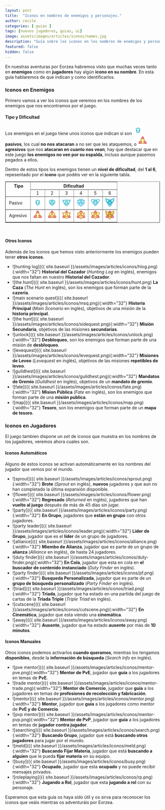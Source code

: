 ```yaml
---
layout: post
title:  "Iconos en nombres de enemigos y personajes."
author: cecile
categories: [ guias ]
tags: [nuevos jugadores, guias, ui]
image: assets/images/articles/iconos/names.jpg
description: "Guía sobre los iconos en los nombres de enemigos y personajes."
featured: false
hidden: false
---
```

En nuestras aventuras por Eorzea habremos visto que muchas veces tanto en **enemigos** como en **jugadores** hay algún **icono en su nombre**. En esta guía hablaremos de que indican y como identificarlos.

### Iconos en Enemigos

Primero vamos a ver los iconos que veremos en los nombres de los enemigos que nos encontramos por el juego.

#### Tipo y Dificultad

Los enemigos en el juego tiene unos iconos que indican si son **<img src="/assets/images/articles/iconos/mob_passive_01.png">pasivos**, los cual **no nos atacaran** a no ser que les ataquemos, o **<img src="/assets/images/articles/iconos/mob_aggressive_1.png">agresivos** que nos **atacaran en cuanto nos vean**, hay que destacar que en este juego **los enemigos no ven por su espalda**, incluso aunque pasemos pegados a ellos.

Dentro de estos tipos los enemigos tienen un **nivel de dificultad**, del **1 al 6**, repesentado por el **icono** que podéis ver en la siguiente tabla.

<table border="1">
    <tr>
        <th rowspan="2" style="vertical-align: top;">&nbsp;Tipo</th>
        <th colspan="6" style="text-align:center">Dificultad</th>
    </tr>
    <tr>
        <td style="text-align:center">1</td>
        <td style="text-align:center">2</td>
        <td style="text-align:center">3</td>
        <td style="text-align:center">4</td>
        <td style="text-align:center">5</td>
        <td style="text-align:center">6</td>
    </tr>
    <tr>
        <td>&nbsp;Pasivo</td>
        <td style="text-align:center"><img src="/assets/images/articles/iconos/mob_passive_01.png"></td>
        <td style="text-align:center"><img src="/assets/images/articles/iconos/mob_passive_02.png"></td>
        <td style="text-align:center"><img src="/assets/images/articles/iconos/mob_passive_03.png"></td>
        <td style="text-align:center"><img src="/assets/images/articles/iconos/mob_passive_04.png"></td>
        <td style="text-align:center"><img src="/assets/images/articles/iconos/mob_passive_05.png"></td>
        <td style="text-align:center"><img src="/assets/images/articles/iconos/mob_passive_06.png"></td>
    </tr>
    <tr>
        <td>&nbsp;Agresivo&nbsp;</td>
        <td style="text-align:center"><img src="/assets/images/articles/iconos/mob_aggressive_1.png"></td>
        <td style="text-align:center"><img src="/assets/images/articles/iconos/mob_aggressive_2.png"></td>
        <td style="text-align:center"><img src="/assets/images/articles/iconos/mob_aggressive_3.png"></td>
        <td style="text-align:center"><img src="/assets/images/articles/iconos/mob_aggressive_4.png"></td>
        <td style="text-align:center"><img src="/assets/images/articles/iconos/mob_aggressive_5.png"></td>
        <td style="text-align:center"><img src="/assets/images/articles/iconos/mob_aggressive_6.png"></td>
    </tr>    
</table>

<br/>

#### Otros Iconos

Además de los iconos que hemos visto anteriormente los enemigos pueden tener **otros iconos**.

- ![hunting log]({{ site.baseurl }}/assets/images/articles/iconos/hlog.png){:width="32"} **Historial del Cazador** (*Hunting Log* en inglés), enemigos que nos faltan en nuestro **Historial del Cazador**.
- ![the hunt]({{ site.baseurl }}/assets/images/articles/iconos/hunt.png) **La Caza** (*The Hunt* en inglés), son los enemigos que forman parte de la **cazeria**.
- ![main scenario quest]({{ site.baseurl }}/assets/images/articles/iconos/msq.png){:width="32"} **Historia Principal** (*Main Scenario* en inglés), objetivos de una misión de la **historia principal**.
- ![the hunt]({{ site.baseurl }}/assets/images/articles/iconos/sidequest.png){:width="32"} **Misión Secundaria**, objetivos de las misiones **secundarias**.
- ![unlock]({{ site.baseurl }}/assets/images/articles/iconos/unlock.png){:width="32"} **Desbloqueo**, son los enemigos que forman parte de una misión de **desbloqueo**.
- ![levequest]({{ site.baseurl }}/assets/images/articles/iconos/levequest.png){:width="32"} **Misiones de Leveo** (*Levequest* en inglés), objetivos de las misiones **repetibles de leveo**.
- ![guildhest]({{ site.baseurl }}/assets/images/articles/iconos/guildhest.png){:width="32"} **Mandatos de Gremio** (*Guildhest* en inglés), objetivos de un **mandato de gremio**.
- ![fate]({{ site.baseurl }}/assets/images/articles/iconos/fate.png){:width="32"} **Mision Pública** (*Fate* en inglés), son los enemigos que forman parte de una **misión publica**.
- ![map]({{ site.baseurl }}/assets/images/articles/iconos/map.png){:width="32"} **Tesoro**, son los enemigos que forman parte de un **mapa de tesoro**.

### Iconos en Jugadores

El juego tambien dispone un *set* de iconos que muestra en los nombres de los jugadores, veremos ahora cuales son.

#### Iconos Automáticos

Alguno de estos iconos se activan automáticamente en los nombres del jugador que vemos por el mundo.

- ![sprout]({{ site.baseurl }}/assets/images/articles/iconos/sprout.png){:width="32"} **Brote** (*Sprout* en inglés), **nuevos** jugadores y que aun no han completado la última expansión disponible.
- ![flower]({{ site.baseurl }}/assets/images/articles/iconos/flower.png){:width="32"} **Regresado** (*Returned* en inglés), jugadores que han **vuelto al juego** después de más de 45 días sin jugar.
- ![party]({{ site.baseurl }}/assets/images/articles/iconos/party.png){:width="32"} **En Grupo**, jugadores que **están en grupo** con otros jugadores.
- ![party leader]({{ site.baseurl }}/assets/images/articles/iconos/leader.png){:width="32"} **Líder de Grupo**, jugador que es el **líder** de un grupo de jugadores.
- ![alliance]({{ site.baseurl }}/assets/images/articles/iconos/alliance.png){:width="32"} **Miembo de Alianza**, jugador que es parte de un grupo de **alianza** (*Alliance* en inglés), de hasta 24 jugadores.
- ![duty finder]({{ site.baseurl }}/assets/images/articles/iconos/duty-finder.png){:width="32"} **En Cola**, jugador que esta en cola en **el buscador de contenido instanciado** (*Duty Finder* en inglés).
- ![party finder]({{ site.baseurl }}/assets/images/articles/iconos/pf.png){:width="32"} **Busqueda Personalizada**, jugador que es parte de un **grupo de búsqueda personalizado** (*Party Finder* en inglés).
- ![triad]({{ site.baseurl }}/assets/images/articles/iconos/triad.png){:width="32"} **Tríada**, jugador que ha estado en una partida del juego de cartas de la **Tríada Triple** (*Triple Triad* en inglés).
- ![cutscene]({{ site.baseurl }}/assets/images/articles/iconos/cutscene.png){:width="32"} **En Cinemática**, jugador que esta viendo una **cinemática**.
- ![away]({{ site.baseurl }}/assets/images/articles/iconos/away.png){:width="32"} **Ausente**, jugador que ha estado **ausente** por más de **10 minutos**.


#### Iconos Manuales

Otros iconos podemos activarlos **cuando queramos**, mientras los tengamos **disponibles**, desde la **información de búsqueda** (*Search Info* en inglés).

- ![pve mentor]({{ site.baseurl }}/assets/images/articles/iconos/mentor-pve.png){:width="32"} **Mentor de PvE**, jugador que **guía** a los jugadores en temas de **PvE**.
- ![trade mentor]({{ site.baseurl }}/assets/images/articles/iconos/mentor-trade.png){:width="32"} **Mentor de Comercio**, jugador que **guía** a los jugadores en temas de **profesiones de recolección y fabricación**.
- ![mentor]({{ site.baseurl }}/assets/images/articles/iconos/mentor.png){:width="32"} **Mentor**, jugador que **guía** a los jugadores como mentor de **PvE y de Comercio**.
- ![pvp mentor]({{ site.baseurl }}/assets/images/articles/iconos/mentor-pvp.png){:width="32"} **Mentor de PvP**, jugador que **guía** a los jugadores en temas de **jugador contra jugador**.
- ![searching]({{ site.baseurl }}/assets/images/articles/iconos/search.png){:width="32"} **Buscando Grupo**, jugador que está **buscando otros jugadores** para jugar por el mundo.
- ![meld]({{ site.baseurl }}/assets/images/articles/iconos/meld.png){:width="32"} **Buscando Fijar Materia**, jugador que está **buscando a alguien** que le pueda **fijar materia** en su equipo.
- ![busy]({{ site.baseurl }}/assets/images/articles/iconos/busy.png){:width="32"} **Ocupado**, jugador que esta **ocupado** y no puede recibir mensajes privados.
- ![roleplaying]({{ site.baseurl }}/assets/images/articles/iconos/rp.png){:width="32"} **Jugando a Rol**, jugador que esta **jugando a rol** con su personaje.

Esperamos que esta guía os haya sido útil y os sirva para reconocer los iconos que veáis mientras os adventuráis por Eorzea.